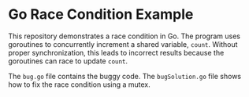 # Go Race Condition Example

This repository demonstrates a race condition in Go.  The program uses goroutines to concurrently increment a shared variable, `count`. Without proper synchronization, this leads to incorrect results because the goroutines can race to update `count`.

The `bug.go` file contains the buggy code. The `bugSolution.go` file shows how to fix the race condition using a mutex.